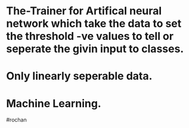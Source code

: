 # The-Trainer for Artifical neural network which take the data to set the threshold -ve values to tell or seperate the givin input to classes.

# Only linearly seperable data.
# Machine Learning.


#rochan

